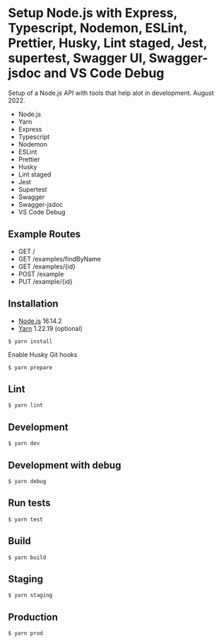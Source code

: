 # Setup Node.js with Express, Typescript, Nodemon, ESLint, Prettier, Husky, Lint staged, Jest, supertest, Swagger UI, Swagger-jsdoc and VS Code Debug

  Setup of a Node.js API with tools that help alot in development. August 2022.

  - Node.js
  - Yarn
  - Express
  - Typescript
  - Nodemon
  - ESLint
  - Prettier
  - Husky
  - Lint staged
  - Jest
  - Supertest
  - Swagger
  - Swagger-jsdoc
  - VS Code Debug

## Example Routes
  - GET / 
  - GET /examples/findByName
  - GET /examples/{id}
  - POST /example
  - PUT /example/{id}

## Installation
  - [Node.js](https://nodejs.org/) 16.14.2
  - [Yarn](https://yarnpkg.com/) 1.22.19 (optional)

  ```shell
  $ yarn install
  ```

  Enable Husky Git hooks
  ```shell
  $ yarn prepare
  ```

## Lint
  ```shell
  $ yarn lint
  ```

## Development
  ```shell
  $ yarn dev
  ```

## Development with debug
  ```shell
  $ yarn debug
  ```

## Run tests
  ```shell
  $ yarn test
  ```

## Build
  ```shell
  $ yarn build
  ```

## Staging
  ```shell
  $ yarn staging
  ```

## Production
  ```shell
  $ yarn prod
  ```